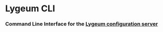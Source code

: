 # Lygeum CLI
### Command Line Interface for the [Lygeum configuration server](https://kaiso.github.io/lygeum/)
